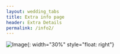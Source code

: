 ```yaml
---
layout: wedding_tabs
title: Extra info page
header: Extra Details
permalink: /info2/
---
```


![Image](/ALWedding2026/assets/images/algallery/02_Cb_GoldenBokeh_SD_0028.jpg){: width="30%" style="float: right"}
